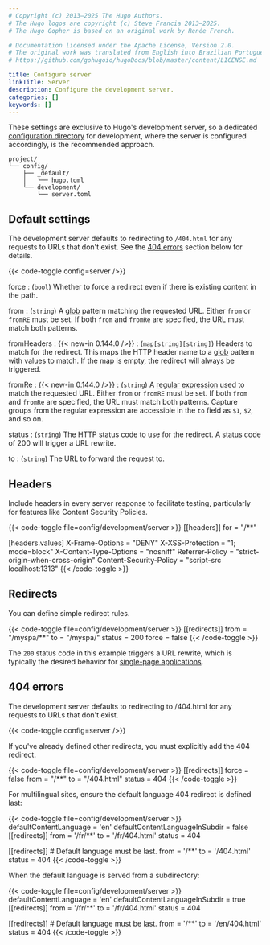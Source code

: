 ```yaml
---
# Copyright (c) 2013–2025 The Hugo Authors.
# The Hugo logos are copyright (c) Steve Francia 2013–2025.
# The Hugo Gopher is based on an original work by Renée French.

# Documentation licensed under the Apache License, Version 2.0.
# The original work was translated from English into Brazilian Portuguese.
# https://github.com/gohugoio/hugoDocs/blob/master/content/LICENSE.md

title: Configure server
linkTitle: Server
description: Configure the development server.
categories: []
keywords: []
---
```


These settings are exclusive to Hugo's development server, so a dedicated [configuration directory] for development, where the server is configured accordingly, is the recommended approach.

[configuration directory]: /configuration/introduction/#configuration-directory

```text
project/
└── config/
    ├── _default/
    │   └── hugo.toml
    └── development/
        └── server.toml
```

## Default settings

The development server defaults to redirecting to `/404.html` for any requests to URLs that don't exist. See the [404 errors](#404-errors) section below for details.

{{< code-toggle config=server />}}

force
: (`bool`) Whether to force a redirect even if there is existing content in the path.

from
: (`string`) A [glob](g) pattern matching the requested URL. Either `from` or `fromRE` must be set. If both `from` and `fromRe` are specified, the URL must match both patterns.

fromHeaders
: {{< new-in 0.144.0 />}}
: (`map[string][string]`) Headers to match for the redirect. This maps the HTTP header name to a [glob](g) pattern with values to match. If the map is empty, the redirect will always be triggered.

fromRe
: {{< new-in 0.144.0 />}}
: (`string`) A [regular expression](g) used to match the requested URL. Either `from` or `fromRE` must be set. If both `from` and `fromRe` are specified, the URL must match both patterns. Capture groups from the regular expression are accessible in the `to` field as `$1`, `$2`, and so on.

status
: (`string`) The HTTP status code to use for the redirect. A status code of 200 will trigger a URL rewrite.

to
: (`string`) The URL to forward the request to.

## Headers

Include headers in every server response to facilitate testing, particularly for features like Content Security Policies.

[Content Security Policies]: https://developer.mozilla.org/en-US/docs/Web/HTTP/CSP

{{< code-toggle file=config/development/server >}}
[[headers]]
for = "/**"

[headers.values]
X-Frame-Options = "DENY"
X-XSS-Protection = "1; mode=block"
X-Content-Type-Options = "nosniff"
Referrer-Policy = "strict-origin-when-cross-origin"
Content-Security-Policy = "script-src localhost:1313"
{{< /code-toggle >}}

## Redirects

You can define simple redirect rules.

{{< code-toggle file=config/development/server >}}
[[redirects]]
from = "/myspa/**"
to = "/myspa/"
status = 200
force = false
{{< /code-toggle >}}

The `200` status code in this example triggers a URL rewrite, which is typically the desired behavior for [single-page applications].

[single-page applications]: https://en.wikipedia.org/wiki/Single-page_application

## 404 errors

The development server defaults to redirecting to /404.html for any requests to URLs that don't exist.

{{< code-toggle config=server />}}

If you've already defined other redirects, you must explicitly add the 404 redirect.

{{< code-toggle file=config/development/server >}}
[[redirects]]
force = false
from   = "/**"
to     = "/404.html"
status = 404
{{< /code-toggle >}}

For multilingual sites, ensure the default language 404 redirect is defined last:

{{< code-toggle file=config/development/server >}}
defaultContentLanguage = 'en'
defaultContentLanguageInSubdir = false
[[redirects]]
from = '/fr/**'
to = '/fr/404.html'
status = 404

[[redirects]] # Default language must be last.
from = '/**'
to = '/404.html'
status = 404
{{< /code-toggle >}}

When the default language is served from a subdirectory:

{{< code-toggle file=config/development/server >}}
defaultContentLanguage = 'en'
defaultContentLanguageInSubdir = true
[[redirects]]
from = '/fr/**'
to = '/fr/404.html'
status = 404

[[redirects]] # Default language must be last.
from = '/**'
to = '/en/404.html'
status = 404
{{< /code-toggle >}}
